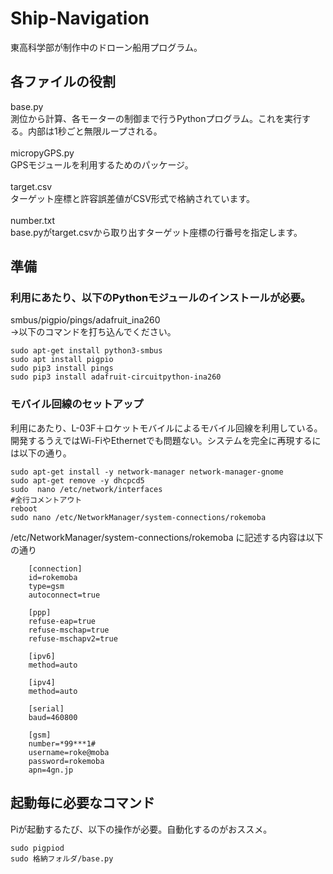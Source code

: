 # Ship-Navigation
東高科学部が制作中のドローン船用プログラム。

## 各ファイルの役割
base.py<br>
測位から計算、各モーターの制御まで行うPythonプログラム。これを実行する。内部は1秒ごと無限ループされる。<br><br>
micropyGPS.py<br>
GPSモジュールを利用するためのパッケージ。<br><br>
target.csv<br>
ターゲット座標と許容誤差値がCSV形式で格納されています。<br><br>
number.txt<br>
base.pyがtarget.csvから取り出すターゲット座標の行番号を指定します。

## 準備

### 利用にあたり、以下のPythonモジュールのインストールが必要。<br>
smbus/pigpio/pings/adafruit_ina260<br>
→以下のコマンドを打ち込んでください。<br>

    sudo apt-get install python3-smbus
    sudo apt install pigpio
    sudo pip3 install pings
    sudo pip3 install adafruit-circuitpython-ina260
    
### モバイル回線のセットアップ
利用にあたり、L-03F＋ロケットモバイルによるモバイル回線を利用している。
開発するうえではWi-FiやEthernetでも問題ない。システムを完全に再現するには以下の通り。

    sudo apt-get install -y network-manager network-manager-gnome
    sudo apt-get remove -y dhcpcd5
    sudo  nano /etc/network/interfaces
    #全行コメントアウト
    reboot
    sudo nano /etc/NetworkManager/system-connections/rokemoba
    
/etc/NetworkManager/system-connections/rokemoba に記述する内容は以下の通り

        [connection]
        id=rokemoba
        type=gsm
        autoconnect=true

        [ppp]
        refuse-eap=true
        refuse-mschap=true
        refuse-mschapv2=true

        [ipv6]
        method=auto
        
        [ipv4]
        method=auto
        
        [serial]
        baud=460800
        
        [gsm]
        number=*99***1#
        username=roke@moba
        password=rokemoba
        apn=4gn.jp
    
## 起動毎に必要なコマンド
Piが起動するたび、以下の操作が必要。自動化するのがおススメ。

    sudo pigpiod
    sudo 格納フォルダ/base.py
